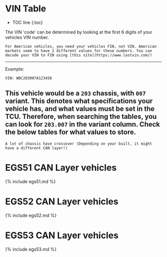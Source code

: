 # VIN Table



* TOC line
{:toc}

The VIN 'code' can be determined by looking at the first 6 digits of your vehicles VIN number.

```warning
For American vehicles, you need your vehicles FIN, not VIN. American markets seem to have 2 different values for these numbers. You can decode your VIN to FIN using [this site](https://www.lastvin.com/)
```

---
Example:

```
VIN: WDC203007A123456
```
This vehicle would be a `203` chassis, with `007` variant. This denotes what specifications your vehicle has, and what values must be set in the TCU. Therefore, when searching the tables, you can look for `203.007` in the variant column. Check the below tables for what values to store. 
---

```warning
A lot of chassis have crossover (Depending on year built, it might have a different CAN layer!)
```

# EGS51 CAN Layer vehicles
{% include egs51.md %}

# EGS52 CAN Layer vehicles
{% include egs52.md %}

# EGS53 CAN Layer vehicles
{% include egs53.md %}